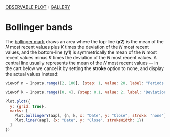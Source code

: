 <div style="color: grey; font: 13px/25.5px var(--sans-serif); text-transform: uppercase;"><h1 style="display: none;">Plot: Bollinger bands</h1><a href="/plot">Observable Plot</a> › <a href="/@observablehq/plot-gallery">Gallery</a></div>

# Bollinger bands

The [bollinger mark](https://observablehq.com/plot/marks/bollinger) draws an area where the top-line (**y2**) is the mean of the *N* most recent values plus *K* times the deviation of the *N* most recent values, and the bottom-line (**y1**) is symmetrically the mean of the *N* most recent values minus *K* times the deviation of the *N* most recent values. A central line usually represents the mean of the *N* most recent values — in the cart below we cancel it by setting the **stroke** option to none, and display the actual values instead:

```js
viewof n = Inputs.range([2, 100], {step: 1, value: 20, label: "Periods (N)"})
```

```js
viewof k = Inputs.range([0, 4], {step: 0.1, value: 2, label: "Deviations (K)"})
```

```js echo
Plot.plot({
  y: {grid: true},
  marks: [
    Plot.bollingerY(aapl, {n, k, x: "Date", y: "Close", stroke: "none"}),
    Plot.lineY(aapl, {x: "Date", y: "Close", strokeWidth: 1})
  ]
})
```
